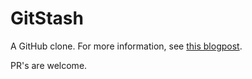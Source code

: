 GitStash
========

A GitHub clone. For more information, see [this blogpost][1].

PR's are welcome. 

[1]: https://adayinthelifeof.nl/2016/02/28/write-your-own-github-clone.html
